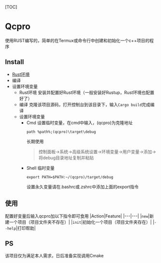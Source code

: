 [TOC]

# Qcpro
使用RUST编写的，简单的在Termux或命令行中创建和初始化一个c++项目的程序

## Install
* [Rust环境](https://www.rust-lang.org/zh-CN/learn/get-started)
* 编译
* 设置环境变量
  * Rust环境
    安装并配置好Rust环境（一般安装好Rustup，Rust环境也配置好了）
  * 编译
    克隆该项目源码，打开控制台到该目录下，输入`Cargo build`完成编译
  * 设置环境变量
    * Cmd
      设置临时变量，在cmd中输入，(qcpro)为克隆地址
      ```
      path %path%;(qcpro)\target\debug
      ```
      长期使用
      > 控制面板->系统->高级系统设置->环境变量->用户变量->添加->将debug目录地址复制并粘贴
    * Shell
      临时变量
      ```
      export PATH=$PATH:~/(qcpro)/target/debug
      ``` 
      设置永久变量请在.bashrc或.zshrc中添加上面的export指令

## 使用
配置好变量后输入qcpro加以下指令即可食用
|Action|Feature|
|---|---|
|`new`|新建一个项目（项目文件夹不存在）|
|`init`|初始化一个项目（项目文件夹存在）|
|`--help`|打印帮助|

## PS
该项目仅为满足本人需求，日后准备实现调用Cmake